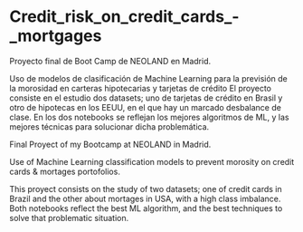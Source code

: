 # Credit_risk_on_credit_cards_-_mortgages

Proyecto final de Boot Camp de NEOLAND en Madrid.

Uso de modelos de clasificación de Machine Learning para la previsión de la morosidad en carteras hipotecarias y tarjetas de crédito
El proyecto consiste en el estudio dos datasets; uno de tarjetas de crédito en Brasil y otro de hipotecas en los EEUU, en el que hay un marcado desbalance de clase. En los dos notebooks se reflejan los mejores algoritmos de ML, y las mejores técnicas para solucionar dicha problemática.

Final Proyect of my Bootcamp at NEOLAND in Madrid.

Use of Machine Learning classification models to prevent morosity on credit cards & mortages portofolios.

This proyect consists on the study of two datasets; one of credit cards in Brazil and the other about mortages in USA, with a high class imbalance. Both notebooks reflect the best ML algorithm, and the best techniques to solve that problematic situation.
